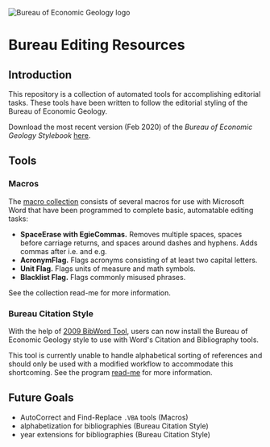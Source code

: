 ![Bureau of Economic Geology logo](https://i.ibb.co/t2RWGkp/Screen-Shot-2016-07-11-at-3-44-03-PM.png)

# Bureau Editing Resources
## Introduction
This repository is a collection of automated tools for accomplishing editorial tasks. These tools have been written to follow the editorial styling of the Bureau of Economic Geology.

Download the most recent version (Feb 2020) of the *Bureau of Economic Geology Stylebook* [here](https://github.com/emnharris/BureauEditing/blob/master/Bureau-style-guide.pdf).

## Tools
### Macros
The [macro collection](https://github.com/emnharris/BureauEditing/tree/master/macros) consists of several macros for use with Microsoft Word that have been programmed to complete basic, automatable editing tasks:
* __SpaceErase with EgieCommas.__ Removes multiple spaces, spaces before carriage returns, and spaces around dashes and hyphens. Adds commas after i.e. and e.g.
* __AcronymFlag.__ Flags acronyms consisting of at least two capital letters.
* __Unit Flag.__ Flags units of measure and math symbols.
* __Blacklist Flag.__ Flags commonly misused phrases.

See the collection read-me for more information.

### Bureau Citation Style
With the help of [2009 BibWord Tool](https://archive.codeplex.com/?p=bibword), users can now install the Bureau of Economic Geology style to use with Word's Citation and Bibliography tools.

This tool is currently unable to handle alphabetical sorting of references and should only be used with a modified workflow to accommodate this shortcoming. See the program [read-me](https://github.com/emnharris/BureauEditing/tree/master/citations) for more information.

## Future Goals
* AutoCorrect and Find-Replace `.VBA` tools (Macros)
* alphabetization for bibliographies (Bureau Citation Style)
* year extensions for bibliographies (Bureau Citation Style)
